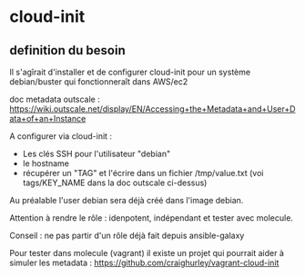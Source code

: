 # cloud-init

## definition du besoin

Il s'agîrait d'installer et de configurer cloud-init pour un système debian/buster qui fonctionneraît dans AWS/ec2 

doc metadata outscale : https://wiki.outscale.net/display/EN/Accessing+the+Metadata+and+User+Data+of+an+Instance

A configurer via cloud-init :

- Les clés SSH pour l'utilisateur "debian"
- le hostname
- récupérer un "TAG" et l'écrire dans un fichier /tmp/value.txt (voi tags/KEY_NAME dans la doc outscale ci-dessus)

Au préalable l'user debian sera déjà créé dans l'image debian.

Attention à rendre le rôle : idenpotent, indépendant et tester avec molecule.

Conseil : ne pas partir d'un rôle déjà fait depuis ansible-galaxy

Pour tester dans molecule (vagrant) il existe un projet qui pourrait aider à simuler les metadata : https://github.com/craighurley/vagrant-cloud-init
